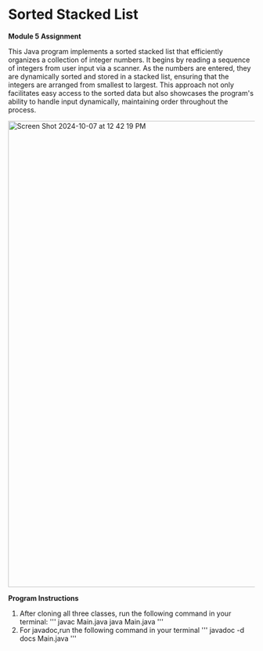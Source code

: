 # Sorted Stacked List
**Module 5 Assignment**

This Java program implements a sorted stacked list that efficiently organizes a collection of integer numbers. It begins by reading a sequence of integers from user input via a scanner. As the numbers are entered, they are dynamically sorted and stored in a stacked list, ensuring that the integers are arranged from smallest to largest. This approach not only facilitates easy access to the sorted data but also showcases the program's ability to handle input dynamically, maintaining order throughout the process.

<img width="950" alt="Screen Shot 2024-10-07 at 12 42 19 PM" src="https://github.com/user-attachments/assets/48d2e0c0-ba91-4059-a61d-379bc8392c1f">

**Program Instructions**
1. After cloning all three classes, run the following command in your terminal:
   ''' javac Main.java
   java Main.java '''
3. For javadoc,run the following command in your terminal
    ''' javadoc -d docs Main.java '''
